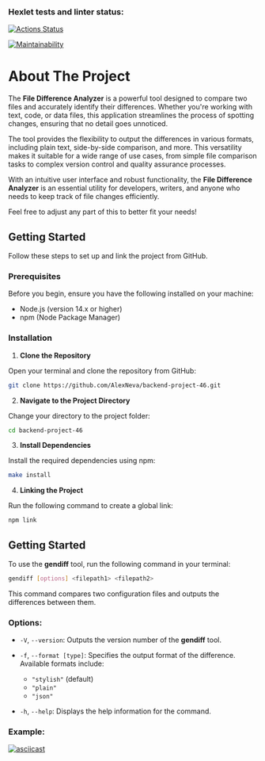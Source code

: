 ### Hexlet tests and linter status:

[![Actions Status](https://github.com/AlexNeva/backend-project-46/actions/workflows/hexlet-check.yml/badge.svg)](https://github.com/AlexNeva/backend-project-46/actions)

[![Maintainability](https://api.codeclimate.com/v1/badges/163df6c5df78b47a2ed7/maintainability)](https://codeclimate.com/github/AlexNeva/backend-project-46/maintainability)

# About The Project

The **File Difference Analyzer** is a powerful tool designed to compare two files and accurately identify their differences. Whether you're working with text, code, or data files, this application streamlines the process of spotting changes, ensuring that no detail goes unnoticed.

The tool provides the flexibility to output the differences in various formats, including plain text, side-by-side comparison, and more. This versatility makes it suitable for a wide range of use cases, from simple file comparison tasks to complex version control and quality assurance processes.

With an intuitive user interface and robust functionality, the **File Difference Analyzer** is an essential utility for developers, writers, and anyone who needs to keep track of file changes efficiently.

Feel free to adjust any part of this to better fit your needs!

## Getting Started

Follow these steps to set up and link the project from GitHub.

### Prerequisites

Before you begin, ensure you have the following installed on your machine:

- Node.js (version 14.x or higher)
- npm (Node Package Manager)

### Installation

1. **Clone the Repository**

Open your terminal and clone the repository from GitHub:

```sh
git clone https://github.com/AlexNeva/backend-project-46.git
```

2. **Navigate to the Project Directory**

Change your directory to the project folder:

```sh
cd backend-project-46
```

3. **Install Dependencies**

Install the required dependencies using npm:

```sh
make install
```

4. **Linking the Project**

Run the following command to create a global link:

```sh
npm link
```

## Getting Started

To use the **gendiff** tool, run the following command in your terminal:

```sh
gendiff [options] <filepath1> <filepath2>
```

This command compares two configuration files and outputs the differences between them.

### Options:

- `-V`, `--version`: Outputs the version number of the **gendiff** tool.
- `-f`, `--format [type]`: Specifies the output format of the difference. Available formats include:

  - `"stylish"` (default)
  - `"plain"`
  - `"json"`

- `-h`, `--help`: Displays the help information for the command.

### Example:

[![asciicast](https://asciinema.org/a/GtYKqcJYicszdX11r7OhoY9PL.svg)](https://asciinema.org/a/GtYKqcJYicszdX11r7OhoY9PL)
